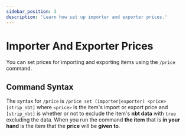 ```yaml
---
sidebar_position: 3
description: 'Learn how set up importer and exporter prices.'
---
```


# Importer And Exporter Prices

You can set prices for importing and exporting items using the `/price` command.

## Command Syntax

The syntax for `/price` is `/price set (importer|exporter) <price> [strip_nbt]` where `<price>` is the item's import or export price and `[strip_nbt]` is whether or not to exclude the item's **nbt data** with `true` excluding the data.
When you run the command **the item** that is **in your hand** is the item that the **price** will be **given to**.
